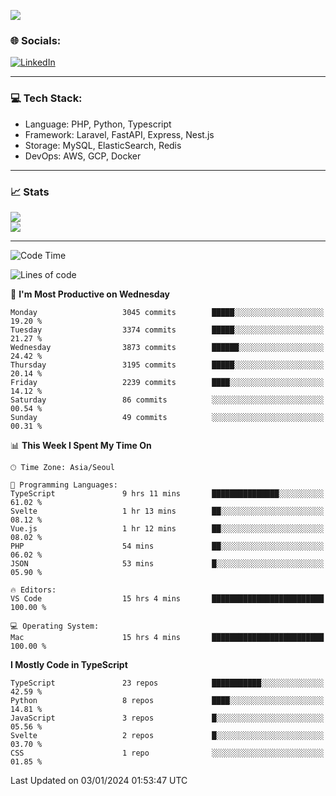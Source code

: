 <!--[![](https://visitcount.itsvg.in/api?id=jin-wk&icon=7&color=12)](https://visitcount.itsvg.in)-->
<!--[![Hits](https://hits.seeyoufarm.com/api/count/incr/badge.svg?url=https%3A%2F%2Fgithub.com%2Fjin-wk&count_bg=%235F625C&title_bg=%23555555&icon=github.svg&icon_color=%23E7E7E7&title=Hits&edge_flat=false)](https://hits.seeyoufarm.com)-->
![](https://komarev.com/ghpvc/?username=jin-wk&color=lightgrey&style=for-the-badge)

### 🌐 Socials:
[![LinkedIn](https://img.shields.io/badge/LinkedIn-%230077B5.svg?logo=linkedin&logoColor=white)](https://linkedin.com/in/jinwook-lee-242625241) 

---

### 💻 Tech Stack:
  - Language: PHP, Python, Typescript
  - Framework: Laravel, FastAPI, Express, Nest.js
  - Storage: MySQL, ElasticSearch, Redis
  - DevOps: AWS, GCP, Docker

---

### 📈 Stats
![](https://github-readme-stats.vercel.app/api?username=jin-wk&theme=dark&hide_border=true&include_all_commits=true&count_private=true)<br/>
![](https://github-readme-streak-stats.herokuapp.com/?user=jin-wk&theme=dark&hide_border=true)<br/>

---

<!--START_SECTION:waka-->
![Code Time](http://img.shields.io/badge/Code%20Time-1%2C080%20hrs%2033%20mins-blue)

![Lines of code](https://img.shields.io/badge/From%20Hello%20World%20I%27ve%20Written-3.1%20million%20lines%20of%20code-blue)

📅 **I'm Most Productive on Wednesday** 

```text
Monday                   3045 commits        █████░░░░░░░░░░░░░░░░░░░░   19.20 % 
Tuesday                  3374 commits        █████░░░░░░░░░░░░░░░░░░░░   21.27 % 
Wednesday                3873 commits        ██████░░░░░░░░░░░░░░░░░░░   24.42 % 
Thursday                 3195 commits        █████░░░░░░░░░░░░░░░░░░░░   20.14 % 
Friday                   2239 commits        ████░░░░░░░░░░░░░░░░░░░░░   14.12 % 
Saturday                 86 commits          ░░░░░░░░░░░░░░░░░░░░░░░░░   00.54 % 
Sunday                   49 commits          ░░░░░░░░░░░░░░░░░░░░░░░░░   00.31 % 
```


📊 **This Week I Spent My Time On** 

```text
🕑︎ Time Zone: Asia/Seoul

💬 Programming Languages: 
TypeScript               9 hrs 11 mins       ███████████████░░░░░░░░░░   61.02 % 
Svelte                   1 hr 13 mins        ██░░░░░░░░░░░░░░░░░░░░░░░   08.12 % 
Vue.js                   1 hr 12 mins        ██░░░░░░░░░░░░░░░░░░░░░░░   08.02 % 
PHP                      54 mins             ██░░░░░░░░░░░░░░░░░░░░░░░   06.02 % 
JSON                     53 mins             █░░░░░░░░░░░░░░░░░░░░░░░░   05.90 % 

🔥 Editors: 
VS Code                  15 hrs 4 mins       █████████████████████████   100.00 % 

💻 Operating System: 
Mac                      15 hrs 4 mins       █████████████████████████   100.00 % 
```

**I Mostly Code in TypeScript** 

```text
TypeScript               23 repos            ███████████░░░░░░░░░░░░░░   42.59 % 
Python                   8 repos             ████░░░░░░░░░░░░░░░░░░░░░   14.81 % 
JavaScript               3 repos             █░░░░░░░░░░░░░░░░░░░░░░░░   05.56 % 
Svelte                   2 repos             █░░░░░░░░░░░░░░░░░░░░░░░░   03.70 % 
CSS                      1 repo              ░░░░░░░░░░░░░░░░░░░░░░░░░   01.85 % 
```




 Last Updated on 03/01/2024 01:53:47 UTC
<!--END_SECTION:waka-->
